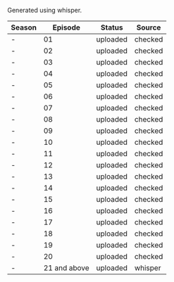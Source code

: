 Generated using whisper.  

|Season|Episode|Status|Source|
|---|---|---|---|
|-|01|uploaded|checked|
|-|02|uploaded|checked|
|-|03|uploaded|checked|
|-|04|uploaded|checked|
|-|05|uploaded|checked|
|-|06|uploaded|checked|
|-|07|uploaded|checked|
|-|08|uploaded|checked|
|-|09|uploaded|checked|
|-|10|uploaded|checked|
|-|11|uploaded|checked|
|-|12|uploaded|checked|
|-|13|uploaded|checked|
|-|14|uploaded|checked|
|-|15|uploaded|checked|
|-|16|uploaded|checked|
|-|17|uploaded|checked|
|-|18|uploaded|checked|
|-|19|uploaded|checked|
|-|20|uploaded|checked|
|-|21 and above|uploaded|whisper|


